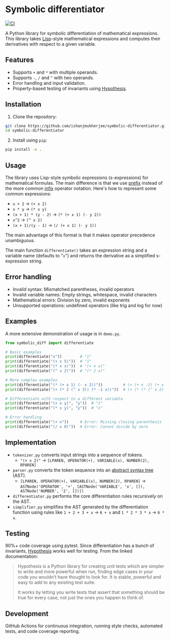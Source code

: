 # Symbolic differentiator

[![CI](https://github.com/ishanjmukherjee/symbolic-differentiator/actions/workflows/ci.yml/badge.svg)](https://github.com/ishanjmukherjee/symbolic-differentiator/actions)


A Python library for symbolic differentiation of mathematical expressions. This
library takes
[Lisp](https://en.wikipedia.org/wiki/Lisp_(programming_language))-style
mathematical expressions and computes their derivatives with respect to a given
variable.

## Features

- Supports `+` and `*` with multiple operands.
- Supports `-`, `/` and `^` with two operands.
- Error handling and input validation.
- Property-based testing of invariants using [Hypothesis](https://hypothesis.readthedocs.io/en/latest/).

## Installation

1. Clone the repository:

```bash
git clone https://github.com/ishanjmukherjee/symbolic-differentiator.git
cd symbolic-differentiator
```

2. Install using `pip`:

```bash
pip install -e .
```

## Usage

The library uses Lisp-style symbolic expressions (s-expressions) for
mathematical formulas. The main difference is that we use [prefix](https://en.wikipedia.org/wiki/Polish_notation) instead of
the more common [infix](https://en.wikipedia.org/wiki/Infix_notation) operator notation. Here's how to represent some common expressions:

- `x + 2` → `(+ x 2)`
- `x * y` → `(* x y)`
- `(x + 1) * (y - 2)` → `(* (+ x 1) (- y 2))`
- `x^2` → `(^ x 2)`
- `(x + 1)/(y - 1)` → `(/ (+ x 1) (- y 1))`

The main advantage of this format is that it makes operator precedence unambiguous.

The main function `differentiate()` takes an expression string and a variable name
(defaults to "`x`") and returns the derivative as a simplified s-expression
string.

## Error handling

- Invalid syntax: Mismatched parentheses, invalid operators
- Invalid variable names: Empty strings, whitespace, invalid characters
- Mathematical errors: Division by zero, invalid exponents
- Unsupported operations: undefined operators (like trig and log for now)

## Examples

A more extensive demonstration of usage is in `demo.py`.

```python
from symbolic_diff import differentiate

# Basic examples
print(differentiate("x"))        # "1"
print(differentiate("(+ x 5)"))  # "1"
print(differentiate("(* x x)"))  # "(+ x x)"
print(differentiate("(^ x 2)"))  # "(* 2 x)"

# More complex examples
print(differentiate("(* (+ x 1) (- x 2))"))         # (+ (+ x -2) (+ x 1))
print(differentiate("(+ (* 2 (^ x 3)) (* -1 x))"))  # (+ (* (* (^ x 2) 3) 2) -1)

# Differentiate with respect to a different variable
print(differentiate("(+ x y)", "y"))  # "1"
print(differentiate("(* x y)", "y"))  # "x"

# Error handling
print(differentiate("(+ x"))     # Error: Missing closing parenthesis
print(differentiate("(/ x 0)"))  # Error: Cannot divide by zero 
```

## Implementation

- `tokenizer.py` converts input strings into a sequence of tokens.
  - `"(+ x 2)"` → `[LPAREN, OPERATOR(+), VARIABLE(x), NUMBER(2), RPAREN]`
- `parser.py` converts the token sequence into an [abstract syntax
  tree](https://en.wikipedia.org/wiki/Abstract_syntax_tree) (AST).
  - `[LPAREN, OPERATOR(+), VARIABLE(x), NUMBER(2), RPAREN]` → `ASTNode('OPERATOR', '+', [ASTNode('VARIABLE', 'x', []), ASTNode('NUMBER',
    '2', [])])`
- `differentiator.py` performs the core differentiation rules recursively on the
  AST.
- `simplifier.py` simplifies the AST generated by the differentiation function
  using rules like `1 + 2 + 3 + x` → `6 + x` and `1 * 2 * 3 * x` → `6 * x`.

## Testing

90%+ code coverage using pytest. Since differentiation has a bunch of
invariants, [Hypothesis](https://hypothesis.readthedocs.io/en/latest/) works
well for testing. From the linked documentation:

> Hypothesis is a Python library for creating unit tests which are simpler to write and more powerful when run, finding edge cases in your code you wouldn’t have thought to look for. It is stable, powerful and easy to add to any existing test suite.
>
> It works by letting you write tests that assert that something should be true for every case, not just the ones you happen to think of.

## Development

GitHub Actions for continuous integration, running style checks, automated
tests, and code coverage reporting. 
